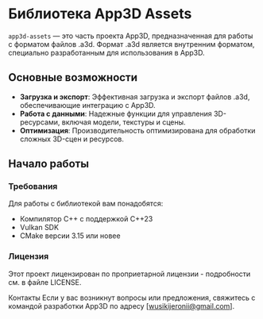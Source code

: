 # Библиотека App3D Assets

`app3d-assets` — это часть проекта App3D, предназначенная для работы с форматом файлов .a3d. Формат .a3d является внутренним форматом, специально разработанным для использования в App3D.

## Основные возможности

- **Загрузка и экспорт**: Эффективная загрузка и экспорт файлов .a3d, обеспечивающие интеграцию с App3D.
- **Работа с данными**: Надежные функции для управления 3D-ресурсами, включая модели, текстуры и сцены.
- **Оптимизация**: Производительность оптимизирована для обработки сложных 3D-сцен и ресурсов.

## Начало работы

### Требования

Для работы с библиотекой вам понадобятся:

- Компилятор C++ с поддержкой C++23
- Vulkan SDK
- CMake версии 3.15 или новее

### Лицензия
Этот проект лицензирован по проприетарной лицензии - подробности см. в файле LICENSE.

Контакты
Если у вас возникнут вопросы или предложения, свяжитесь с командой разработки App3D по адресу [wusikijeronii@gmail.com].